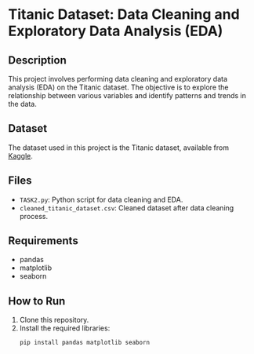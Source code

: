 # Titanic Dataset: Data Cleaning and Exploratory Data Analysis (EDA)

## Description
This project involves performing data cleaning and exploratory data analysis (EDA) on the Titanic dataset. The objective is to explore the relationship between various variables and identify patterns and trends in the data.

## Dataset
The dataset used in this project is the Titanic dataset, available from [Kaggle](https://www.kaggle.com/c/titanic/data).

## Files
- `TASK2.py`: Python script for data cleaning and EDA.
- `cleaned_titanic_dataset.csv`: Cleaned dataset after data cleaning process.

## Requirements
- pandas
- matplotlib
- seaborn

## How to Run
1. Clone this repository.
2. Install the required libraries:
   ```sh
   pip install pandas matplotlib seaborn
